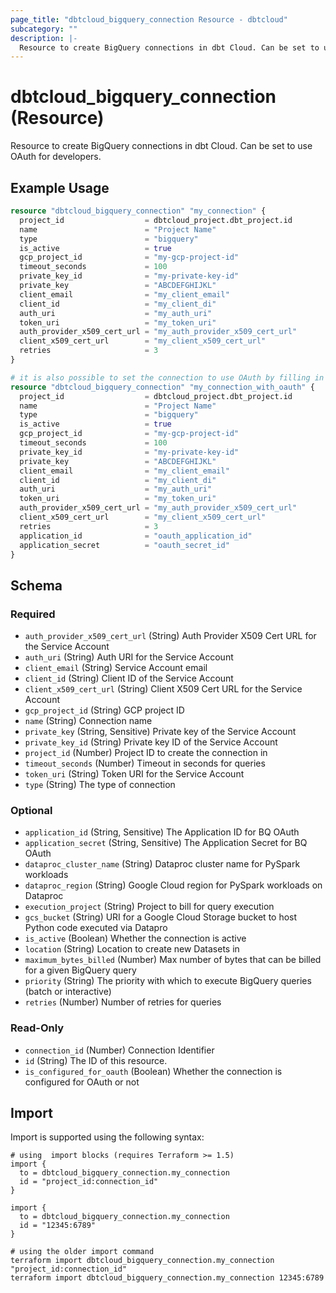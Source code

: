 ```yaml
---
page_title: "dbtcloud_bigquery_connection Resource - dbtcloud"
subcategory: ""
description: |-
  Resource to create BigQuery connections in dbt Cloud. Can be set to use OAuth for developers.
---
```


# dbtcloud_bigquery_connection (Resource)


Resource to create BigQuery connections in dbt Cloud. Can be set to use OAuth for developers.

## Example Usage

```terraform
resource "dbtcloud_bigquery_connection" "my_connection" {
  project_id                  = dbtcloud_project.dbt_project.id
  name                        = "Project Name"
  type                        = "bigquery"
  is_active                   = true
  gcp_project_id              = "my-gcp-project-id"
  timeout_seconds             = 100
  private_key_id              = "my-private-key-id"
  private_key                 = "ABCDEFGHIJKL"
  client_email                = "my_client_email"
  client_id                   = "my_client_di"
  auth_uri                    = "my_auth_uri"
  token_uri                   = "my_token_uri"
  auth_provider_x509_cert_url = "my_auth_provider_x509_cert_url"
  client_x509_cert_url        = "my_client_x509_cert_url"
  retries                     = 3
}

# it is also possible to set the connection to use OAuth by filling in `application_id` and `application_secret`
resource "dbtcloud_bigquery_connection" "my_connection_with_oauth" {
  project_id                  = dbtcloud_project.dbt_project.id
  name                        = "Project Name"
  type                        = "bigquery"
  is_active                   = true
  gcp_project_id              = "my-gcp-project-id"
  timeout_seconds             = 100
  private_key_id              = "my-private-key-id"
  private_key                 = "ABCDEFGHIJKL"
  client_email                = "my_client_email"
  client_id                   = "my_client_di"
  auth_uri                    = "my_auth_uri"
  token_uri                   = "my_token_uri"
  auth_provider_x509_cert_url = "my_auth_provider_x509_cert_url"
  client_x509_cert_url        = "my_client_x509_cert_url"
  retries                     = 3
  application_id              = "oauth_application_id"
  application_secret          = "oauth_secret_id"
}
```

<!-- schema generated by tfplugindocs -->
## Schema

### Required

- `auth_provider_x509_cert_url` (String) Auth Provider X509 Cert URL for the Service Account
- `auth_uri` (String) Auth URI for the Service Account
- `client_email` (String) Service Account email
- `client_id` (String) Client ID of the Service Account
- `client_x509_cert_url` (String) Client X509 Cert URL for the Service Account
- `gcp_project_id` (String) GCP project ID
- `name` (String) Connection name
- `private_key` (String, Sensitive) Private key of the Service Account
- `private_key_id` (String) Private key ID of the Service Account
- `project_id` (Number) Project ID to create the connection in
- `timeout_seconds` (Number) Timeout in seconds for queries
- `token_uri` (String) Token URI for the Service Account
- `type` (String) The type of connection

### Optional

- `application_id` (String, Sensitive) The Application ID for BQ OAuth
- `application_secret` (String, Sensitive) The Application Secret for BQ OAuth
- `dataproc_cluster_name` (String) Dataproc cluster name for PySpark workloads
- `dataproc_region` (String) Google Cloud region for PySpark workloads on Dataproc
- `execution_project` (String) Project to bill for query execution
- `gcs_bucket` (String) URI for a Google Cloud Storage bucket to host Python code executed via Datapro
- `is_active` (Boolean) Whether the connection is active
- `location` (String) Location to create new Datasets in
- `maximum_bytes_billed` (Number) Max number of bytes that can be billed for a given BigQuery query
- `priority` (String) The priority with which to execute BigQuery queries (batch or interactive)
- `retries` (Number) Number of retries for queries

### Read-Only

- `connection_id` (Number) Connection Identifier
- `id` (String) The ID of this resource.
- `is_configured_for_oauth` (Boolean) Whether the connection is configured for OAuth or not

## Import

Import is supported using the following syntax:

```shell
# using  import blocks (requires Terraform >= 1.5)
import {
  to = dbtcloud_bigquery_connection.my_connection
  id = "project_id:connection_id"
}

import {
  to = dbtcloud_bigquery_connection.my_connection
  id = "12345:6789"
}

# using the older import command
terraform import dbtcloud_bigquery_connection.my_connection "project_id:connection_id"
terraform import dbtcloud_bigquery_connection.my_connection 12345:6789
```
